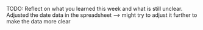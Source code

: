 TODO: Reflect on what you learned this week and what is still unclear.
Adjusted the date data in the spreadsheet --> might try to adjust it further to make the data more clear